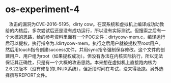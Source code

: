 # os-experiment-4
    攻击的漏洞为CVE-2016-5195，dirty cow。在双系统和虚拟机上编译成功助教给的内核后，多次尝试后还是没有成功运行，所以没有实际测试。但搜索之后有一个大概的思路，给的参考资料里面有一个POC文件：dirtycow-mem.c，编译运行后可以提权，执行指令为./dirtycow-mem。执行之后用户就被提权至root用户。然后用touch指令创建success文件，并用sync指令强制保存修改。这个文件的创建用户、用户组为root（如果提权成功）。但没有办法在内核实际执行，所以无法保证其正确性，只是有一个大概的攻击思路。本来想在虚拟机上直接跑内核为2.6.22版本（没有修复的LINUX系统），但近段时间在考试，没来得及跑。另外选择撰写REPORT文件。
